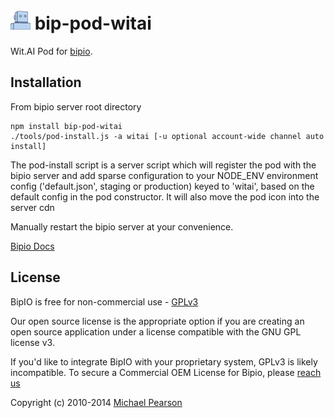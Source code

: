 ![Wit.AI](witai.png) bip-pod-witai
=======

Wit.AI Pod for [bipio](https://bip.io).  

## Installation

From bipio server root directory

    npm install bip-pod-witai
    ./tools/pod-install.js -a witai [-u optional account-wide channel auto install]

The pod-install script is a server script which will register the pod with the bipio server and add sparse
configuration to your NODE_ENV environment config ('default.json', staging or production)
keyed to 'witai', based on the default config in the pod constructor.  It will also move the
pod icon into the server cdn

Manually restart the bipio server at your convenience.


[Bipio Docs](https://bip.io/docs/pods/witai)

## License

BipIO is free for non-commercial use - [GPLv3](http://www.gnu.org/copyleft/gpl.html)

Our open source license is the appropriate option if you are creating an open source application under a license compatible with the GNU GPL license v3. 

If you'd like to integrate BipIO with your proprietary system, GPLv3 is likely incompatible.  To secure a Commercial OEM License for Bipio,
please [reach us](mailto:support.bip.io)


Copyright (c) 2010-2014  [Michael Pearson](https://github.com/mjpearson)
